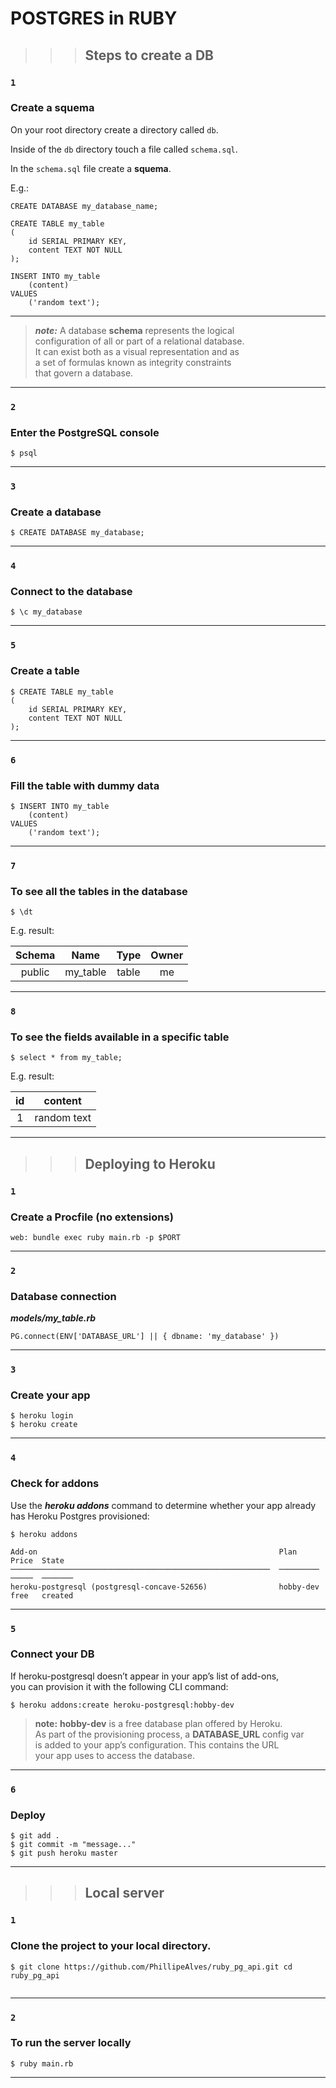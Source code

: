 # POSTGRES in RUBY

>>>## Steps to create a DB


### `1`

### Create a squema

On your root directory create a directory called `db`. 

Inside of the `db` directory touch a file called `schema.sql`.

In the `schema.sql` file create a **squema**.

E.g.:

```
CREATE DATABASE my_database_name;

CREATE TABLE my_table
(
    id SERIAL PRIMARY KEY,
    content TEXT NOT NULL
);

INSERT INTO my_table
    (content)
VALUES
    ('random text');

```
---
> **_note:_** A database **schema** represents the logical <br/>
 configuration of all or part of a relational database.<br/>
It can exist both as a visual representation and as  <br/> 
a set of formulas known as integrity constraints <br/> 
that govern a database. 

---

### `2`

### Enter the PostgreSQL console

```
$ psql
```
---

### `3`

### Create a database

```
$ CREATE DATABASE my_database;
```
---

### `4`

### Connect to the database

```
$ \c my_database
```

---

### `5`

### Create a table

```
$ CREATE TABLE my_table
(
    id SERIAL PRIMARY KEY,
    content TEXT NOT NULL
);
```

---

### `6`

### Fill the table with dummy data

```
$ INSERT INTO my_table
    (content)
VALUES
    ('random text');
```

---

### `7`

### To see all the tables in the database


```
$ \dt
```

E.g. result:
          
| Schema |   Name   | Type  |  Owner  |
| :----: | :------: | :---: | :-----: |
| public | my_table | table |   me    |

--- 

### `8`

### To see the fields available in a specific table

```
$ select * from my_table;
```

E.g. result:

|  id |   content    |
| :-: | :----------: | 
|  1  |  random text |

---

>>>## Deploying to Heroku

### `1`

### Create a Procfile (no extensions)

```
web: bundle exec ruby main.rb -p $PORT
```
---

### `2`

### Database connection

***models/my_table.rb***

```
PG.connect(ENV['DATABASE_URL'] || { dbname: 'my_database' })
```
---

### `3`

### Create your app

```
$ heroku login
$ heroku create
```
---

### `4`

### Check for addons

Use the **_heroku addons_** command to determine whether your app already </br>
has Heroku Postgres provisioned:

```
$ heroku addons

Add-on                                                      Plan       Price  State
──────────────────────────────────────────────────────────  ─────────  ─────  ───────
heroku-postgresql (postgresql-concave-52656)                hobby-dev  free   created
```
---

### `5`

### Connect your DB

If heroku-postgresql doesn’t appear in your app’s list of add-ons, </br>
you can provision it with the following CLI command:

```
$ heroku addons:create heroku-postgresql:hobby-dev
```

> **note:** **hobby-dev** is a free database plan offered by Heroku. </br>
As part of the provisioning process, a **DATABASE_URL** config var </br>
is added to your app’s configuration. This contains the URL </br>
your app uses to access the database.

---

### `6`

### Deploy

```
$ git add .
$ git commit -m "message..."
$ git push heroku master
```
---

>>>## Local server

### `1`

### Clone the project to your local directory.

```
$ git clone https://github.com/PhillipeAlves/ruby_pg_api.git cd ruby_pg_api
 
```
---

### `2`

### To run the server locally

```
$ ruby main.rb
```
---



